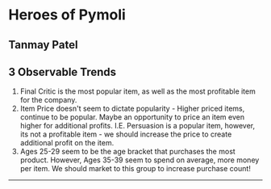 # Heroes of Pymoli 

## Tanmay Patel



## 3 Observable Trends



1. Final Critic is the most popular item, as well as the most profitable item for the company. 
2. Item Price doesn't seem to dictate popularity - Higher priced items, continue to be popular. Maybe an opportunity to price an item even higher for additional profits. I.E. Persuasion is a popular item, however, its not a profitable item - we should increase the price to create additional profit on the item.
3. Ages 25-29 seem to be the age bracket that purchases the most product. However, Ages 35-39 seem to spend on average, more money per item. We should market to this group to increase purchase count!

- - -


